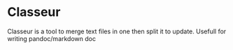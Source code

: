 # Classeur
Classeur is a tool to merge text files in one then split it to update. Usefull
for writing pandoc/markdown doc
